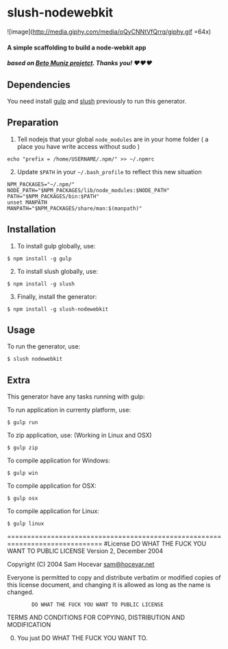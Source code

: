 # slush-nodewebkit
![image](http://media.giphy.com/media/oQyCNNtVfQrrq/giphy.gif =64x)
#### A simple scaffolding to build a node-webkit app

##### based on [Beto Muniz projetct](https://github.com/obetomuniz/slush-nodewebkit-express-nedb). Thanks you! ♥♥♥


## Dependencies

You need install [gulp](http://gulpjs.com/) and [slush](http://slushjs.github.io/#/) previously to run this generator.

## Preparation

1) Tell nodejs that your global `node_modules` are in your home folder ( a place you have write access without sudo )

```
echo "prefix = /home/USERNAME/.npm/" >> ~/.npmrc
```

2) Update `$PATH` in your `~/.bash_profile` to reflect this new situation

```
NPM_PACKAGES="~/.npm/"
NODE_PATH="$NPM_PACKAGES/lib/node_modules:$NODE_PATH"
PATH="$NPM_PACKAGES/bin:$PATH"
unset MANPATH
MANPATH="$NPM_PACKAGES/share/man:$(manpath)"
```

## Installation

1) To install gulp globally, use:

```
$ npm install -g gulp
```

2) To install slush globally, use:

```
$ npm install -g slush
```

3) Finally, install the generator:

```
$ npm install -g slush-nodewebkit
```

## Usage

To run the generator, use:

```
$ slush nodewebkit
```

## Extra
This generator have any tasks running with gulp:

To run application in currenty platform, use:

```
$ gulp run
```

To zip application, use: (Working in Linux and OSX)

```
$ gulp zip
```

To compile application for Windows:

```
$ gulp win
```

To compile application for OSX:

```
$ gulp osx
```

To compile application for Linux:

```
$ gulp linux
```








==============================================================================
#License
DO WHAT THE FUCK YOU WANT TO PUBLIC LICENSE
                    Version 2, December 2004

 Copyright (C) 2004 Sam Hocevar <sam@hocevar.net>

 Everyone is permitted to copy and distribute verbatim or modified
 copies of this license document, and changing it is allowed as long
 as the name is changed.

            DO WHAT THE FUCK YOU WANT TO PUBLIC LICENSE
   TERMS AND CONDITIONS FOR COPYING, DISTRIBUTION AND MODIFICATION

  0. You just DO WHAT THE FUCK YOU WANT TO.
